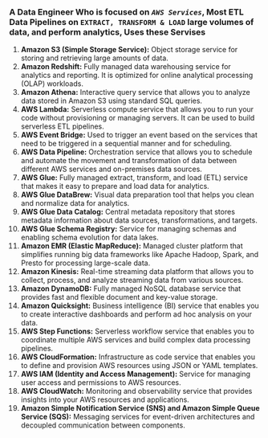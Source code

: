 ### A Data Engineer Who is focused on _`AWS Services`_, Most ETL Data Pipelines on `EXTRACT, TRANSFORM & LOAD` large volumes of data, and perform analytics, Uses these Servises


1. __Amazon S3 (Simple Storage Service):__ Object storage service for storing and retrieving large amounts of data.
2. __Amazon Redshift:__ Fully managed data warehousing service for analytics and reporting. It is optimized for online analytical processing (OLAP) workloads.
3. __Amazon Athena:__ Interactive query service that allows you to analyze data stored in Amazon S3 using standard SQL queries.
4. __AWS Lambda:__ Serverless compute service that allows you to run your code without provisioning or managing servers. It can be used to build serverless ETL pipelines.
5. __AWS Event Bridge:__ Used to trigger an event based on the services that need to be triggered in a sequential manner and for scheduling.
6. __AWS Data Pipeline:__ Orchestration service that allows you to schedule and automate the movement and transformation of data between different AWS services and on-premises data sources.
7. __AWS Glue:__ Fully managed extract, transform, and load (ETL) service that makes it easy to prepare and load data for analytics.
8. __AWS Glue DataBrew:__ Visual data preparation tool that helps you clean and normalize data for analytics.
9. __AWS Glue Data Catalog:__ Central metadata repository that stores metadata information about data sources, transformations, and targets.
10. __AWS Glue Schema Registry:__ Service for managing schemas and enabling schema evolution for data lakes.
11. __Amazon EMR (Elastic MapReduce):__ Managed cluster platform that simplifies running big data frameworks like Apache Hadoop, Spark, and Presto for processing large-scale data.
12. __Amazon Kinesis:__ Real-time streaming data platform that allows you to collect, process, and analyze streaming data from various sources.
13. __Amazon DynamoDB:__ Fully managed NoSQL database service that provides fast and flexible document and key-value storage.
14. __Amazon Quicksight:__ Business intelligence (BI) service that enables you to create interactive dashboards and perform ad hoc analysis on your data.
15. __AWS Step Functions:__ Serverless workflow service that enables you to coordinate multiple AWS services and build complex data processing pipelines.
16. __AWS CloudFormation:__ Infrastructure as code service that enables you to define and provision AWS resources using JSON or YAML templates.
17. __AWS IAM (Identity and Access Management):__ Service for managing user access and permissions to AWS resources.
18. __AWS CloudWatch:__ Monitoring and observability service that provides insights into your AWS resources and applications.
19. __Amazon Simple Notification Service (SNS) and Amazon Simple Queue Service (SQS):__ Messaging services for event-driven architectures and decoupled communication between components.
